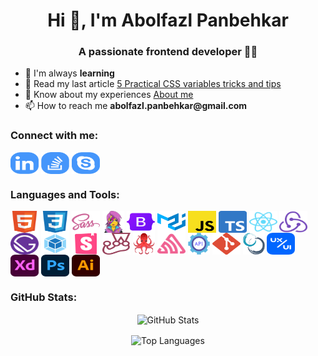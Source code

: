 <h1 align="center">Hi 👋, I'm Abolfazl Panbehkar</h1>

<h3 align="center">A passionate frontend developer 🤩😎</h3>

<ul>
  <li>🌱 I'm always <b>learning</b></li>
  <li>📝 Read my last article <a href="https://panbehkar.com/blog/5-practical-css-variables-tricks-and-tips" target="_blank">5 Practical CSS variables tricks and tips</a></li>
  <li>💼 Know about my experiences <a href="https://panbehkar.com/about" target="_blank"> About me</a></li>
  <li>📫 How to reach me <b>abolfazl.panbehkar@gmail.com</b></li>
</ul>

<h3 align="left">Connect with me:</h3>

<p align="left">
  <a href="https://linkedin.com/in/abolfazl-panbehkar" target="_blank"><img align="center" alt="Linkedin" height="35" width="45" src="src/assets/readme/Linkedin.svg" /></a>
  <a href="https://stackoverflow.com/users/10436219/abolfazl-panbehkar?tab=profile" target="_blank"><img align="center" alt="Stack Overflow" height="35" width="45" src="src/assets/readme/StackOverflow.svg" /></a>
  <a href="https://join.skype.com/invite/EBdpwueVsrJ4" target="_blank"><img align="center" alt="Skype" height="35" width="45" src="src/assets/readme/Skype.svg" /></a>
</p>

<h3 align="left">Languages and Tools:</h3>

<p align="left">
  <a href="https://developer.mozilla.org/en-US/docs/Web/HTML" target="_blank" rel="noreferrer"><img align="center" alt="HTML" height="35" width="45" src="src/assets/readme/HTML.svg" /></a>
  <a href="https://developer.mozilla.org/en-US/docs/Web/CSS" target="_blank" rel="noreferrer"><img align="center" alt="CSS" height="35" width="45" src="src/assets/readme/CSS.svg" /></a>
  <a href="https://sass-lang.com" target="_blank" rel="noreferrer"><img align="center" alt="Sass" height="35" width="45" src="src/assets/readme/Sass.svg" /></a>
  <a href="https://emotion.sh/docs/introduction" target="_blank" rel="noreferrer"><img align="center" alt="Emotion" height="35" width="35" src="src/assets/readme/Emotion.png" /></a>
  <a href="https://getbootstrap.com" target="_blank" rel="noreferrer"><img align="center" alt="Bootstrap" height="35" width="45" src="src/assets/readme/Bootstrap.svg" /></a>
  <a href="https://mui.com" target="_blank" rel="noreferrer"><img align="center" alt="Material-UI" height="35" width="45" src="src/assets/readme/Material-UI.svg" /></a>
  <a href="https://javascript.com" target="_blank" rel="noreferrer"><img align="center" alt="JavaScript" height="35" width="45" src="src/assets/readme/JavaScript.svg" /></a>
  <a href="https://typescriptlang.org" target="_blank" rel="noreferrer"><img align="center" alt="TypeScript" height="35" width="45" src="src/assets/readme/TypeScript.svg" /></a>
  <a href="https://reactjs.org" target="_blank" rel="noreferrer"><img align="center" alt="React" height="35" width="45" src="src/assets/readme/React.svg" /></a>
  <a href="https://redux.js.org" target="_blank" rel="noreferrer"><img align="center" alt="Redux" height="35" width="45" src="src/assets/readme/Redux.svg" /></a>
  <a href="https://gatsbyjs.com" target="_blank" rel="noreferrer"><img align="center" alt="Gatsby" height="35" width="45" src="src/assets/readme/Gatsby.svg" /></a>
  <a href="https://webpack.js.org" target="_blank" rel="noreferrer"><img align="center" alt="Webpack" height="35" width="45" src="src/assets/readme/Webpack.svg" /></a>
  <a href="https://storybook.js.org" target="_blank" rel="noreferrer"><img align="center" alt="Storybook" height="35" width="45" src="src/assets/readme/Storybook.svg" /></a>
  <a href="https://jestjs.io" target="_blank" rel="noreferrer"><img align="center" alt="Jest" height="35" width="45" src="src/assets/readme/Jest.svg" /></a>
  <a href="https://testing-library.com/docs/react-testing-library/intro" target="_blank" rel="noreferrer"><img align="center" alt="Testing Library" height="35" width="35" src="src/assets/readme/Testing-Library.png" /></a>
  <a href="https://sentry.io" target="_blank" rel="noreferrer"><img align="center" alt="Sentry" height="35" width="45" src="src/assets/readme/Sentry.svg" /></a>
  <a href="https://axios-http.com" target="_blank" rel="noreferrer"><img align="center" alt="REST API" height="35" width="35" src="src/assets/readme/REST-API.png" /></a>
  <a href="https://git-scm.com" target="_blank" rel="noreferrer"><img align="center" alt="Git" height="35" width="45" src="src/assets/readme/Git.svg" /></a>
  <a href="https://scrum.org" target="_blank" rel="noreferrer"><img align="center" alt="Scrum" height="35" width="35" src="src/assets/readme/Scrum.png" /></a>
  <a href="https://dribbble.com" target="_blank" rel="noreferrer"><img align="center" alt="UI / UX" height="35" width="45" src="src/assets/readme/UI-UX.svg" /></a>
  <a href="https://adobe.com/products/xd" target="_blank" rel="noreferrer"><img align="center" alt="Adobe XD" height="35" width="45" src="src/assets/readme/Adobe-XD.svg" /></a>
  <a href="https://adobe.com/products/photoshop" target="_blank" rel="noreferrer"><img align="center" alt="Photoshop" height="35" width="45" src="src/assets/readme/Photoshop.svg" /></a>
  <a href="https://adobe.com/products/illustrator" target="_blank" rel="noreferrer"><img align="center" alt="Illustrator" height="35" width="45" src="src/assets/readme/Illustrator.svg" /></a>
</p>

<h3 align="left">GitHub Stats:</h3>

<p align="center">
  <img align="center" alt="GitHub Stats" src="https://github-readme-stats.vercel.app/api?username=panbehkar&show_icons=true&title_color=4596fb&text_color=37474f&bg_color=f5f5f5&icon_color=57f2cc&hide_border=true&border_radius=15&locale=en" />
</p>

<p align="center">
  <img align="center" alt="Top Languages" src="https://github-readme-stats.vercel.app/api/top-langs?username=panbehkar&show_icons=true&title_color=4596fb&text_color=37474f&bg_color=f5f5f5&icon_color=57f2cc&hide_border=true&border_radius=15&locale=en&layout=compact" />
</p>
